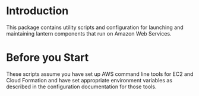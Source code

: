 Introduction
============

This package contains utility scripts and configuration for launching and 
maintaining lantern components that run on Amazon Web Services. 

Before you Start
================

These scripts assume you have set up AWS command line tools for EC2 and Cloud Formation
and have set appropriate environment variables as described in the configuration documentation
for those tools.



